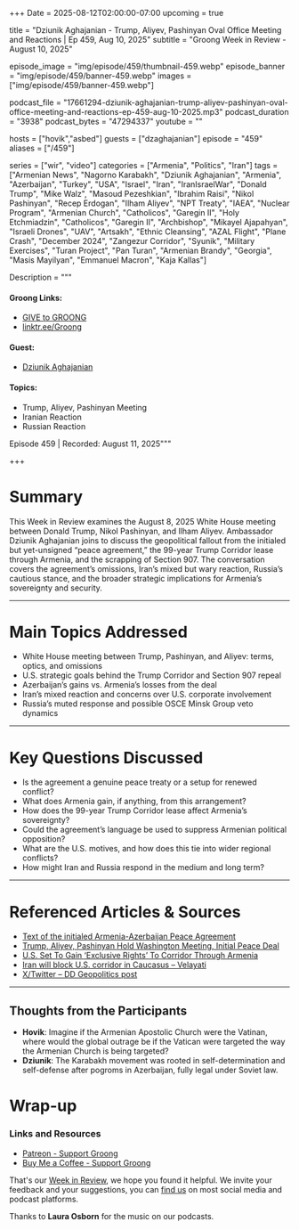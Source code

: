 +++
Date = 2025-08-12T02:00:00-07:00
upcoming = true

title = "Dziunik Aghajanian - Trump, Aliyev, Pashinyan Oval Office Meeting and Reactions | Ep 459, Aug 10, 2025"
subtitle = "Groong Week in Review - August 10, 2025"

episode_image = "img/episode/459/thumbnail-459.webp"
episode_banner = "img/episode/459/banner-459.webp"
images = ["img/episode/459/banner-459.webp"]

podcast_file = "17661294-dziunik-aghajanian-trump-aliyev-pashinyan-oval-office-meeting-and-reactions-ep-459-aug-10-2025.mp3"
podcast_duration = "3938"
podcast_bytes = "47294337"
youtube = ""

hosts = ["hovik","asbed"]
guests = ["dzaghajanian"]
episode = "459"
aliases = ["/459"]

series = ["wir", "video"]
categories = ["Armenia", "Politics", "Iran"]
tags = ["Armenian News", "Nagorno Karabakh", "Dziunik Aghajanian", "Armenia", "Azerbaijan", "Turkey", "USA", "Israel", "Iran", "IranIsraelWar", "Donald Trump", "Mike Walz", "Masoud Pezeshkian", "Ibrahim Raisi", "Nikol Pashinyan", "Recep Erdogan", "Ilham Aliyev", "NPT Treaty", "IAEA", "Nuclear Program", "Armenian Church", "Catholicos", "Garegin II", "Holy Etchmiadzin", "Catholicos", "Garegin II", "Archbishop", "Mikayel Ajapahyan", "Israeli Drones", "UAV", "Artsakh", "Ethnic Cleansing", "AZAL Flight", "Plane Crash", "December 2024", "Zangezur Corridor", "Syunik", "Military Exercises", "Turan Project", "Pan Turan", "Armenian Brandy", "Georgia", "Masis Mayilyan", "Emmanuel Macron", "Kaja Kallas"]

Description = """

#### Groong Links:
* [GIVE to GROONG](https://podcasts.groong.org/donate)
* [linktr.ee/Groong](https://linktr.ee/groong)

#### Guest:
* [Dziunik Aghajanian](/guest/dzaghajanian)

#### Topics:
* Trump, Aliyev, Pashinyan Meeting
* Iranian Reaction
* Russian Reaction


Episode 459 | Recorded: August 11, 2025"""

+++

# **Summary**  
This Week in Review examines the August 8, 2025 White House meeting between Donald Trump, Nikol Pashinyan, and Ilham Aliyev. Ambassador Dziunik Aghajanian joins to discuss the geopolitical fallout from the initialed but yet-unsigned “peace agreement,” the 99-year Trump Corridor lease through Armenia, and the scrapping of Section 907. The conversation covers the agreement’s omissions, Iran’s mixed but wary reaction, Russia’s cautious stance, and the broader strategic implications for Armenia’s sovereignty and security.  

---

# **Main Topics Addressed**  
- White House meeting between Trump, Pashinyan, and Aliyev: terms, optics, and omissions  
- U.S. strategic goals behind the Trump Corridor and Section 907 repeal  
- Azerbaijan’s gains vs. Armenia’s losses from the deal  
- Iran’s mixed reaction and concerns over U.S. corporate involvement  
- Russia’s muted response and possible OSCE Minsk Group veto dynamics  

---

# **Key Questions Discussed**  
- Is the agreement a genuine peace treaty or a setup for renewed conflict?  
- What does Armenia gain, if anything, from this arrangement?  
- How does the 99-year Trump Corridor lease affect Armenia’s sovereignty?  
- Could the agreement’s language be used to suppress Armenian political opposition?  
- What are the U.S. motives, and how does this tie into wider regional conflicts?  
- How might Iran and Russia respond in the medium and long term?  

---

# **Referenced Articles & Sources**  
- [Text of the initialed Armenia-Azerbaijan Peace Agreement](https://www.mfa.am/en/press-releases/2025/08/11/Initialed%20Arm-Az%20Peace%20Agreement%20text/13394)  
- [Trump, Aliyev, Pashinyan Hold Washington Meeting, Initial Peace Deal](https://armenpress.am/en/article/1226978)  
- [U.S. Set To Gain ‘Exclusive Rights’ To Corridor Through Armenia](https://www.azatutyun.am/a/33497070.html)  
- [Iran will block U.S. corridor in Caucasus – Velayati](https://www.tasnimnews.com/en/news/2025/08/09/3372566/with-or-without-russia-iran-will-block-us-corridor-in-caucasus-velayati)  
- [X/Twitter – DD Geopolitics post](https://x.com/DD_Geopolitics/status/1954518124230844703)  

---

## **Thoughts from the Participants**  
- **Hovik**: Imagine if the Armenian Apostolic Church were the Vatinan, where would the global outrage be if the Vatican were targeted the way the Armenian Church is being targeted?
- **Dziunik**: The Karabakh movement was rooted in self-determination and self-defense after pogroms in Azerbaijan, fully legal under Soviet law.  


# Wrap-up

### **Links and Resources**

* [Patreon - Support Groong](https://www.patreon.com/ann_groong)
* [Buy Me a Coffee - Support Groong](https://www.buymeacoffee.com/groong)

That's our [Week in Review](https://podcasts.groong.org/), we hope you found it helpful. We invite your feedback and your suggestions, you can [find us](https://linktr.ee/groong) on most social media and podcast platforms.

Thanks to __Laura Osborn__ for the music on our podcasts.


